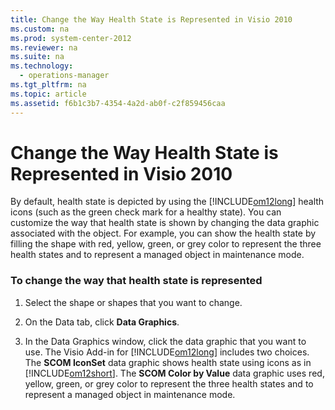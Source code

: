 ```yaml
---
title: Change the Way Health State is Represented in Visio 2010
ms.custom: na
ms.prod: system-center-2012
ms.reviewer: na
ms.suite: na
ms.technology: 
  - operations-manager
ms.tgt_pltfrm: na
ms.topic: article
ms.assetid: f6b1c3b7-4354-4a2d-ab0f-c2f859456caa
---
```

# Change the Way Health State is Represented in Visio 2010
By default, health state is depicted by using the [!INCLUDE[om12long](../Token/om12long_md.md)] health icons \(such as the green check mark for a healthy state\). You can customize the way that health state is shown by changing the data graphic associated with the object. For example, you can show the health state by filling the shape with red, yellow, green, or grey color to represent the three health states and to represent a managed object in maintenance mode.

### To change the way that health state is represented

1.  Select the shape or shapes that you want to change.

2.  On the Data tab, click **Data Graphics**.

3.  In the Data Graphics window, click the data graphic that you want to use. The Visio Add\-in for [!INCLUDE[om12long](../Token/om12long_md.md)] includes two choices. The **SCOM IconSet** data graphic shows health state using icons as in [!INCLUDE[om12short](../Token/om12short_md.md)]. The **SCOM Color by Value** data graphic uses red, yellow, green, or grey color to represent the three health states and to represent a managed object in maintenance mode.


